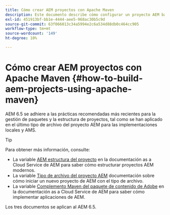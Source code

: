 ```yaml
---
title: Cómo crear AEM proyectos con Apache Maven
description: Este documento describe cómo configurar un proyecto AEM basado en Apache Maven
exl-id: 451913bf-bb1e-4444-aee5-968ac30b5c9d
source-git-commit: 63f066013c34a5994e2c6a534d88db0c464cc905
workflow-type: tm+mt
source-wordcount: '149'
ht-degree: 10%

---
```


# Cómo crear AEM proyectos con Apache Maven {#how-to-build-aem-projects-using-apache-maven}

AEM 6.5 se adhiere a las prácticas recomendadas más recientes para la gestión de paquetes y la estructura de proyectos, tal como se han aplicado en el último tipo de archivo del proyecto AEM para las implementaciones locales y AMS.

>[!TIP]
>
>Para obtener más información, consulte:
>
>* La variable [AEM estructura del proyecto](https://experienceleague.adobe.com/docs/experience-manager-cloud-service/implementing/developing/aem-project-content-package-structure.html?lang=es) en la documentación as a Cloud Service de AEM para saber cómo estructurar proyectos AEM modernos.
>* La variable [Tipo de archivo del proyecto AEM](https://experienceleague.adobe.com/docs/experience-manager-core-components/using/developing/archetype/overview.html?lang=es) documentación sobre cómo iniciar un nuevo proyecto de AEM con el tipo de archivo.
>* La variable [Complemento Maven del paquete de contenido de Adobe](https://experienceleague.adobe.com/docs/experience-manager-cloud-service/implementing/developer-tools/maven-plugin.html?lang=en#developer-tools) en la documentación as a Cloud Service de AEM para saber cómo implementar aplicaciones de AEM.
>
>Los tres documentos se aplican al AEM 6.5.
